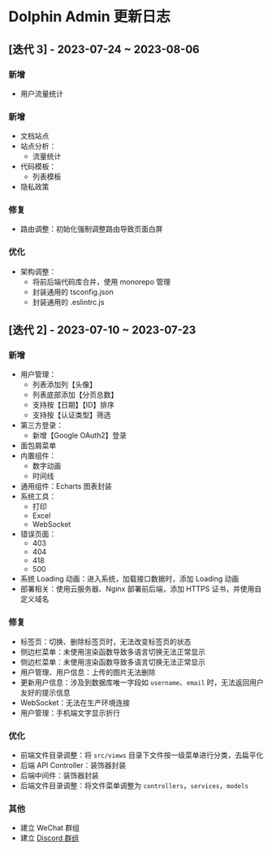 # Dolphin Admin 更新日志

## [迭代 3] - 2023-07-24 ~ 2023-08-06

### 新增

- 用户流量统计

### 新增

- 文档站点
- 站点分析：
  - 流量统计
- 代码模板：
  - 列表模板
- 隐私政策

### 修复

- 路由调整：初始化强制调整路由导致页面白屏

### 优化

- 架构调整：
  - 将前后端代码库合并，使用 monorepo 管理
  - 封装通用的 tsconfig.json
  - 封装通用的 .eslintrc.js

## [迭代 2] - 2023-07-10 ~ 2023-07-23

### 新增

- 用户管理：
  - 列表添加列【头像】
  - 列表底部添加【分页总数】
  - 支持按【日期】【ID】排序
  - 支持按【认证类型】筛选
- 第三方登录：
  - 新增【Google OAuth2】登录
- 面包屑菜单
- 内置组件：
  - 数字动画
  - 时间线
- 通用组件：Echarts 图表封装
- 系统工具：
  - 打印
  - Excel
  - WebSocket
- 错误页面：
  - 403
  - 404
  - 418
  - 500
- 系统 Loading 动画：进入系统，加载接口数据时，添加 Loading 动画
- 部署相关：使用云服务器、Nginx 部署前后端，添加 HTTPS 证书，并使用自定义域名

### 修复

- 标签页：切换、删除标签页时，无法改变标签页的状态
- 侧边栏菜单：未使用渲染函数导致多语言切换无法正常显示
- 侧边栏菜单：未使用渲染函数导致多语言切换无法正常显示
- 用户管理、用户信息：上传的图片无法删除
- 更新用户信息：涉及到数据库唯一字段如 `username`、`email` 时，无法返回用户友好的提示信息
- WebSocket：无法在生产环境连接
- 用户管理：手机端文字显示折行

### 优化

- 前端文件目录调整：将 `src/views` 目录下文件按一级菜单进行分类，去扁平化
- 后端 API Controller：装饰器封装
- 后端中间件：装饰器封装
- 后端文件目录调整：将文件菜单调整为 `controllers`，`services`，`models`

### 其他

- 建立 WeChat 群组
- 建立 [Discord 群组](https://discord.gg/NfPAGuz7Em)
